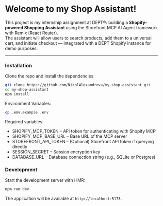 # Welcome to my Shop Assistant!

This project is my internship assignment at DEPT®: building a **Shopify-powered Shopping Assistant** using the Storefront MCP AI Agent framework with Remix (React Router).  
The assistant will allow users to search products, add them to a universal cart, and initiate checkout — integrated with a DEPT Shopify instance for demo purposes.

---

### Installation

Clone the repo and install the dependencies:

```bash
git clone https://github.com/NikolAlexandrova/my-shop-assistant.git
cd my-shop-assistant
npm install
```

Environment Variables:
```bash
cp .env.example .env
```
Required variables:
- SHOPIFY_MCP_TOKEN – API token for authenticating with Shopify MCP
- SHOPIFY_MCP_BASE_URL – Base URL of the MCP server
- STOREFRONT_API_TOKEN – (Optional) Storefront API token if querying directly
- SESSION_SECRET – Session encryption key
- DATABASE_URL – Database connection string (e.g., SQLite or Postgres)

### Development

Start the development server with HMR:

```bash
npm run dev
```

The application will be available at `http://localhost:5173`.

